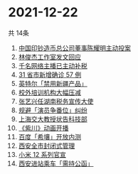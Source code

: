 # 2021-12-22
  共 14条

  <!-- BEGIN -->
  <!-- 最后更新时间:Wed Dec 22 2021 14:10:49 GMT+0000 (Coordinated Universal Time) -->
  1. [中国印钞造币总公司董事陈耀明主动投案](https://www.zhihu.com/search?q=陈耀明)
1. [林俊杰工作室发文回应](https://www.zhihu.com/search?q=林俊杰)
1. [千名网络主播已主动补税](https://www.zhihu.com/search?q=主播补税)
1. [31 省市新增确诊 57 例](https://www.zhihu.com/search?q=国内疫情)
1. [英特尔「禁用新疆产品」](https://www.zhihu.com/search?q=英特尔)
1. [校外培训机构大幅压减](https://www.zhihu.com/search?q=校外培训机构)
1. [张艺兴任湖南税务宣传大使](https://www.zhihu.com/search?q=张艺兴)
1. [规避「演员争番位」纠纷](https://www.zhihu.com/search?q=演员争番位)
1. [上海交大教授状告科技部](https://www.zhihu.com/search?q=上海交大教授)
1. [《紫川》动画开播](https://www.zhihu.com/search?q=紫川)
1. [百度「希壤」开放内测](https://www.zhihu.com/search?q=希壤)
1. [西安全市封闭式管理](https://www.zhihu.com/search?q=西安封闭式管理)
1. [小米 12 系列官宣](https://www.zhihu.com/search?q=小米12)
1. [西安进站乘车「需持公函」](https://www.zhihu.com/search?q=西安火车站)
  <!-- END -->
  